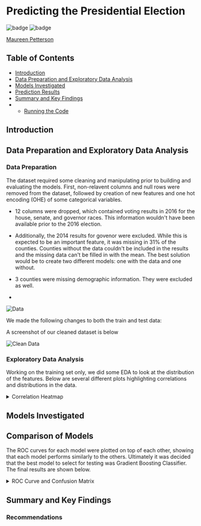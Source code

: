 # Predicting the Presidential Election
![badge](https://img.shields.io/badge/last%20modified-may%20%202020-success)
![badge](https://img.shields.io/badge/status-in%20progress-yellow)

<a href="https://github.com/mkpetterson">Maureen Petterson</a>

## Table of Contents

- <a href="https://github.com/mkpetterson/2016_elections#intro">Introduction</a>  
- <a href="https://github.com/mkpetterson/2016_election#data-preparation-and-exploratory-data-analysis">Data Preparation and Exploratory Data Analysis</a> 
- <a href="https://github.com/mkpetterson/2016_election#models-investigated">Models Investigated</a>  
- <a href="https://github.com/mkpetterson/2016_election#prediction-results">Prediction Results</a> 
- <a href="https://github.com/mkpetterson/2016_election#summary-and-key-findings">Summary and Key Findings</a>
- - <a href="https://github.com/mkpetterson/2016_election#running-the-code">Running the Code</a>



## Introduction



## Data Preparation and Exploratory Data Analysis

### Data Preparation

The dataset required some cleaning and manipulating prior to building and evaluating the models. First, non-relavent columns and null rows were removed from the dataset, followed by creation of new features and one hot encoding (OHE) of some categorical variables. 

- 12 columns were dropped, which contained voting results in 2016 for the house, senate, and governor races. This information wouldn't have been available prior to the 2016 election. 
- Additionally, the 2014 results for govenor were excluded. While this is expected to be an important feature, it was missing in 31% of the counties. Counties without the data couldn't be included in the results and the missing data can't be filled in with the mean. The best solution would be to create two different models: one with the data and one without. 
- 3 counties were missing demographic information. They were excluded as well.

- 


<img alt="Data" src='img/data_head.png'>

We made the following changes to both the train and test data:



A screenshot of our cleaned dataset is below

<img alt="Clean Data" src='img/data_clean_head.png'>


### Exploratory Data Analysis

Working on the training set only, we did some EDA to look at the distribution of the features. Below are several different plots highlighting correlations and distributions in the data. 

<details>
    <summary>Correlation Heatmap</summary>
<img alt="Heatmap" src='img/corr_heatmap.png' style='width: 600px;'>
</details>



## Models Investigated



## Comparison of Models

The ROC curves for each model were plotted on top of each other, showing that each model performs similarly to the others. Ultimately it was decided that the best model to select for testing was Gradient Boosting Classifier. The final results are shown below. 

<details>
    <summary>ROC Curve and Confusion Matrix</summary>

<p align='middle'>
    <td><img src='./img/roc_overlay.png' align='center' width='400'></td>
</p>


<br>
<br>
<p align='middle'>
    <td><img src='./img/confusion_matrix_gbc_testdata.png' align='center' width='500'></td>
</p>
<p align='middle'>
    <b>Accuracy:</b> 78% | <b>Precision:</b> 81% | <b>Recall:</b> 86%
</p>

</details>

## Summary and Key Findings


### Recommendations